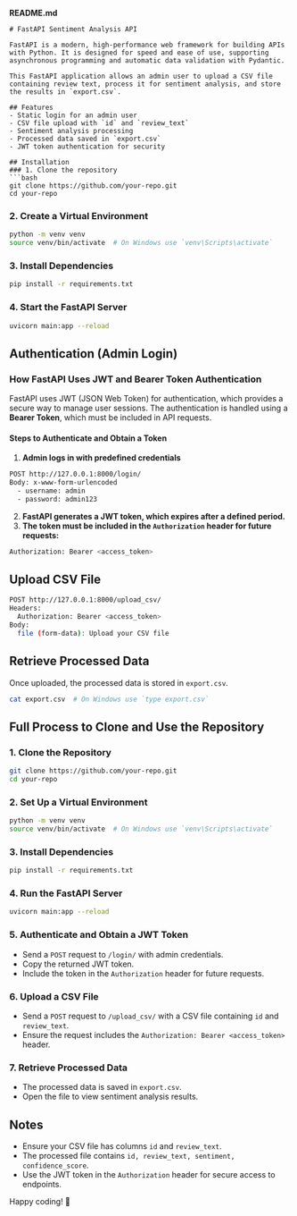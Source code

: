 **README.md**
```
# FastAPI Sentiment Analysis API

FastAPI is a modern, high-performance web framework for building APIs with Python. It is designed for speed and ease of use, supporting asynchronous programming and automatic data validation with Pydantic.

This FastAPI application allows an admin user to upload a CSV file containing review text, process it for sentiment analysis, and store the results in `export.csv`.

## Features
- Static login for an admin user
- CSV file upload with `id` and `review_text`
- Sentiment analysis processing
- Processed data saved in `export.csv`
- JWT token authentication for security

## Installation
### 1. Clone the repository
```bash
git clone https://github.com/your-repo.git
cd your-repo
```

### 2. Create a Virtual Environment
```bash
python -m venv venv
source venv/bin/activate  # On Windows use `venv\Scripts\activate`
```

### 3. Install Dependencies
```bash
pip install -r requirements.txt
```

### 4. Start the FastAPI Server
```bash
uvicorn main:app --reload
```

## Authentication (Admin Login)
### **How FastAPI Uses JWT and Bearer Token Authentication**
FastAPI uses JWT (JSON Web Token) for authentication, which provides a secure way to manage user sessions. The authentication is handled using a **Bearer Token**, which must be included in API requests.

#### **Steps to Authenticate and Obtain a Token**
1. **Admin logs in with predefined credentials**
```bash
POST http://127.0.0.1:8000/login/
Body: x-www-form-urlencoded
  - username: admin
  - password: admin123
```
2. **FastAPI generates a JWT token, which expires after a defined period.**
3. **The token must be included in the `Authorization` header for future requests:**
```bash
Authorization: Bearer <access_token>
```

## Upload CSV File
```bash
POST http://127.0.0.1:8000/upload_csv/
Headers: 
  Authorization: Bearer <access_token>
Body: 
  file (form-data): Upload your CSV file
```

## Retrieve Processed Data
Once uploaded, the processed data is stored in `export.csv`.
```bash
cat export.csv  # On Windows use `type export.csv`
```

## Full Process to Clone and Use the Repository
### 1. Clone the Repository
```bash
git clone https://github.com/your-repo.git
cd your-repo
```

### 2. Set Up a Virtual Environment
```bash
python -m venv venv
source venv/bin/activate  # On Windows use `venv\Scripts\activate`
```

### 3. Install Dependencies
```bash
pip install -r requirements.txt
```

### 4. Run the FastAPI Server
```bash
uvicorn main:app --reload
```

### 5. Authenticate and Obtain a JWT Token
- Send a `POST` request to `/login/` with admin credentials.
- Copy the returned JWT token.
- Include the token in the `Authorization` header for future requests.

### 6. Upload a CSV File
- Send a `POST` request to `/upload_csv/` with a CSV file containing `id` and `review_text`.
- Ensure the request includes the `Authorization: Bearer <access_token>` header.

### 7. Retrieve Processed Data
- The processed data is saved in `export.csv`.
- Open the file to view sentiment analysis results.

## Notes
- Ensure your CSV file has columns `id` and `review_text`.
- The processed file contains `id, review_text, sentiment, confidence_score`.
- Use the JWT token in the `Authorization` header for secure access to endpoints.

Happy coding! 🚀
```
